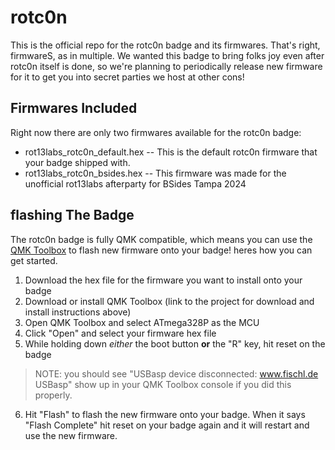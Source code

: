 # rotc0n

This is the official repo for the rotc0n badge and its firmwares. That's right, firmwareS, as in multiple. We 
wanted this badge to bring folks joy even after rotc0n itself is done, so we're planning to periodically release 
new firmware for it to get you into secret parties we host at other cons!

## Firmwares Included

Right now there are only two firmwares available for the rotc0n badge:

- rot13labs_rotc0n_default.hex -- This is the default rotc0n firmware that your badge shipped with.
- rot13labs_rotc0n_bsides.hex -- This firmware was made for the unofficial rot13labs afterparty for BSides Tampa 
2024

## flashing The Badge

The rotc0n badge is fully QMK compatible, which means you can use the [QMK 
Toolbox](https://github.com/qmk/qmk_toolbox) to flash new firmware onto your badge! heres how you can get 
started.

1. Download the hex file for the firmware you want to install onto your badge
2. Download or install QMK Toolbox (link to the project for download and install instructions above)
3. Open QMK Toolbox and select ATmega328P as the MCU
4. Click "Open" and select your firmware hex file
5. While holding down *either* the boot button **or** the "R" key, hit reset on the badge
> NOTE: you should see "USBasp device disconnected: www.fischl.de USBasp" show up in your QMK Toolbox console if 
you did this properly.
6. Hit "Flash" to flash the new firmware onto your badge. When it says "Flash Complete" hit reset on your badge 
again and it will restart and use the new firmware. 
